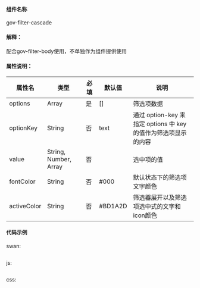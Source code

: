 #### 组件名称
gov-filter-cascade

#### 解释：
配合gov-filter-body使用，不单独作为组件提供使用

#### 属性说明：
|属性名 | 类型 | 必填 | 默认值 |说明 |
|---|---|---|---|---|
|options |Array |是|[]|筛选项数据|
|optionKey |String |否|text|通过 option-key 来指定 options 中 key 的值作为筛选项显示的内容|
|value |String, Number, Array |否||选中项的值|
|fontColor |String |否|#000|默认状态下的筛选项文字颜色|
|activeColor |String |否|#BD1A2D|筛选器展开以及筛选项选中式的文字和icon颜色|

#### 代码示例
swan:
```

```
js:
```

```
css:
```

```